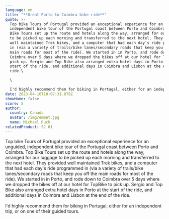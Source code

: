 ```yaml
---
language: en
title: "**Great Porto to Coimbra bike ride**"
quote: >-
  Top bike Tours of Portugal provided an exceptional experience for an unguided,
  independent bike tour of the Portugal coast between Porto and Coimbra. Top
  Bike Tours set up the route and hotels along the way, arranged for our luggage
  to be picked up each morning and transferred to the next hotel. They provided
  well maintained Trek bikes, and a computer that had each day's ride programmed
  in (via a variety of trails/bike lanes/secondary roads that keep you off the
  main roads for most of the ride). We started in in Porto, and rode down to
  Coimbra over 5 days where we dropped the bikes off at our hotel for TopBike to
  pick up. Sergio and Top Bike also arranged extra hotel days in Porto at the
  start of the ride, and additional days in Coimbra and Lisbon at the end of the
  ride.\

  \

  I'd highly recommend them for biking in Portugal, either for an independent trip, or on one of their guided tours.
date: 2023-04-16T10:07:31.878Z
showHome: false
score: 5
author:
  country: Canada
  avatar: /img/emmet.jpg
  name: Michael Ruck
relatedProduct: SC 01
---
```

Top bike Tours of Portugal provided an exceptional experience for an unguided, independent bike tour of the Portugal coast between Porto and Coimbra. Top Bike Tours set up the route and hotels along the way, arranged for our luggage to be picked up each morning and transferred to the next hotel. They provided well maintained Trek bikes, and a computer that had each day's ride programmed in (via a variety of trails/bike lanes/secondary roads that keep you off the main roads for most of the ride). We started in in Porto, and rode down to Coimbra over 5 days where we dropped the bikes off at our hotel for TopBike to pick up. Sergio and Top Bike also arranged extra hotel days in Porto at the start of the ride, and additional days in Coimbra and Lisbon at the end of the ride.\
\
I'd highly recommend them for biking in Portugal, either for an independent trip, or on one of their guided tours.